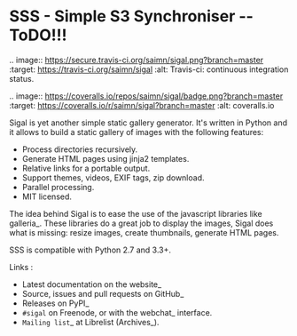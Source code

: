SSS - Simple S3 Synchroniser -- ToDO!!!
=======================================

.. image:: https://secure.travis-ci.org/saimn/sigal.png?branch=master
   :target: https://travis-ci.org/saimn/sigal
   :alt: Travis-ci: continuous integration status.

.. image:: https://coveralls.io/repos/saimn/sigal/badge.png?branch=master
   :target: https://coveralls.io/r/saimn/sigal?branch=master
   :alt: coveralls.io

Sigal is yet another simple static gallery generator. It's written in Python
and it allows to build a static gallery of images with the following features:

* Process directories recursively.
* Generate HTML pages using jinja2 templates.
* Relative links for a portable output.
* Support themes, videos, EXIF tags, zip download.
* Parallel processing.
* MIT licensed.

The idea behind Sigal is to ease the use of the javascript libraries like
galleria_. These libraries do a great job to display the images, Sigal does
what is missing: resize images, create thumbnails, generate HTML pages.

SSS is compatible with Python 2.7 and 3.3+.

Links :

* Latest documentation on the website_
* Source, issues and pull requests on GitHub_
* Releases on PyPI_
* ``#sigal`` on Freenode, or with the webchat_ interface.
* `Mailing list`_ at Librelist (Archives_).

